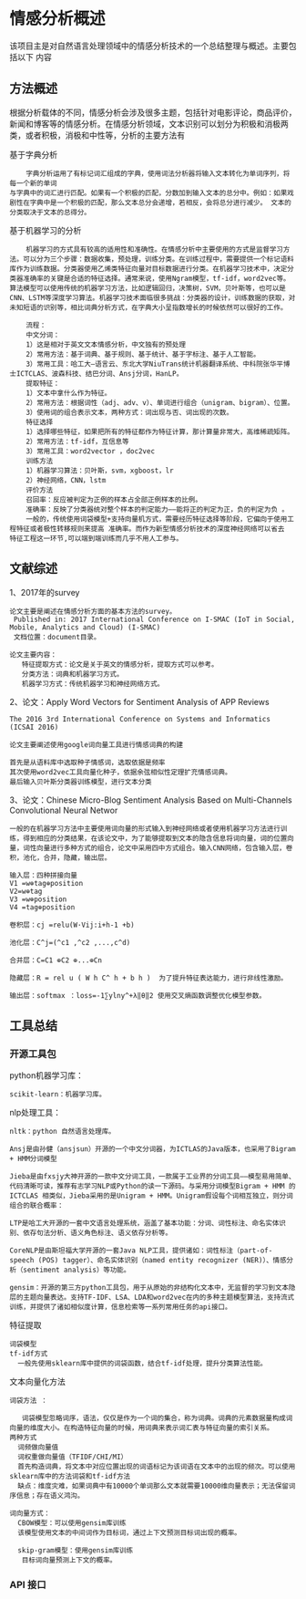 # 情感分析概述

该项目主是对自然语言处理领域中的情感分析技术的一个总结整理与概述。主要包括以下
内容

## 方法概述
根据分析载体的不同，情感分析会涉及很多主题，包括针对电影评论，商品评价，新闻和博客等的情感分析。在情感分析领域，文本识别可以划分为积极和消极两类，或者积极，消极和中性等，分析的主要方法有  

基于字典分析

        字典分析运用了有标记词汇组成的字典，使用词法分析器将输入文本转化为单词序列，将每一个新的单词  
	与字典中的词汇进行匹配。如果有一个积极的匹配，分数加到输入文本的总分中。例如：如果戏剧性在字典中是一个积极的匹配，那么文本总分会递增，若相反，会将总分进行减少。 文本的分类取决于文本的总得分。

基于机器学习的分析

        机器学习的方式具有较高的适用性和准确性。在情感分析中主要使用的方式是监督学习方法。可以分为三个步骤：数据收集，预处理，训练分类。在训练过程中，需要提供一个标记语料库作为训练数据。分类器使用乙烯类特征向量对目标数据进行分类。在机器学习技术中，决定分类器准确率的关键是合适的特征选择。通常来说，使用Ngram模型，tf-idf，word2vec等。算法模型可以使用传统的机器学习方法，比如逻辑回归，决策树，SVM，贝叶斯等，也可以是CNN、LSTM等深度学习算法。机器学习技术面临很多挑战：分类器的设计，训练数据的获取，对未知短语的识别等，相比词典分析方式，在字典大小呈指数增长的时候依然可以很好的工作。 
        
        流程：
        中文分词：
        1）这是相对于英文文本情感分析，中文独有的预处理
        2）常用方法：基于词典、基于规则、基于统计、基于字标注、基于人工智能。
        3）常用工具：哈工大—语言云、东北大学NiuTrans统计机器翻译系统、中科院张华平博士ICTCLAS、波森科技、结巴分词、Ansj分词，HanLP。
        提取特征：
        1）文本中拿什么作为特征。
        2）常用方法：根据词性（adj、adv、v）、单词进行组合（unigram、bigram）、位置。
        3）使用词的组合表示文本，两种方式：词出现与否、词出现的次数。
        特征选择
        1）选择哪些特征，如果把所有的特征都作为特征计算，那计算量非常大，高维稀疏矩阵。
        2）常用方法：tf-idf，互信息等
        3）常用工具：word2vector ，doc2vec
        训练方法
        1）机器学习算法：贝叶斯，svm，xgboost，lr
        2）神经网络，CNN，lstm
        评价方法
        召回率：反应被判定为正例的样本占全部正例样本的比例。
        准确率：反映了分类器统对整个样本的判定能力——能将正的判定为正，负的判定为负 。
        一般的，传统使用词袋模型+支持向量机方式，需要经历特征选择等阶段，它偏向于使用工程特征或者极性转移规则来提高 准确率。而作为新型情感分析技术的深度神经网络可以省去         特征工程这一环节,可以端到端训练而几乎不用人工参与。



## 文献综述

1、2017年的survey  

    论文主要是阐述在情感分析方面的基本方法的survey。  
     Published in: 2017 International Conference on I-SMAC (IoT in Social, Mobile, Analytics and Cloud) (I-SMAC)
     文档位置：document目录。

    论文主要内容：
       特征提取方式：论文是关于英文的情感分析，提取方式可以参考。  
       分类方法：词典和机器学习方式。  
       机器学习方式：传统机器学习和神经网络方式。
         
2、论文：Apply Word Vectors for Sentiment Analysis of APP Reviews

    The 2016 3rd International Conference on Systems and Informatics (ICSAI 2016)

    论文主要阐述使用google词向量工具进行情感词典的构建
    
    首先是从语料库中选取种子情感词，选取依据是频率
    其次使用word2vec工具向量化种子，依据余弦相似性定理扩充情感词典。
    最后输入贝叶斯分类器训练模型，进行文本分类

3、论文：Chinese Micro-Blog Sentiment Analysis Based on Multi-Channels Convolutional Neural Networ

    一般的在机器学习方法中主要使用词向量的形式输入到神经网络或者使用机器学习方法进行训练，得到相应的分类结果，在该论文中，为了能够提取到文本的隐含信息将词向量，词的位置向量，词性向量进行多种方式的组合，论文中采用四中方式组合。输入CNN网络，包含输入层，卷积，池化，合并，隐藏，输出层。

    输入层：四种拼接向量
    V1 =w⊕tag⊕position
    V2=w⊕tag
    V3 =w⊕position
    V4 =tag⊕position
    
    卷积层：cj =relu(W·Vij:i+h-1 +b)

    池化层：C^j=(^c1 ,^c2 ,...,c^d)

    合并层：C=C1 ⊕C2 ⊕...⊕Cn 

    隐藏层：R = rel u ( W h C^ h + b h )  为了提升特征表达能力，进行非线性激励。
    
    输出层：softmax ：loss=-1∑ylny^+λ‖θ‖2 使用交叉熵函数调整优化模型参数。



   	  
## 工具总结

### 开源工具包

python机器学习库：  

    scikit-learn：机器学习库。 

nlp处理工具：  

    nltk：python 自然语言处理库。 

    Ansj是由孙健（ansjsun）开源的一个中文分词器，为ICTLAS的Java版本，也采用了Bigram + HMM分词模型  

    Jieba是由fxsjy大神开源的一款中文分词工具，一款属于工业界的分词工具——模型易用简单、代码清晰可读，推荐有志学习NLP或Python的读一下源码。与采用分词模型Bigram + HMM 的ICTCLAS 相类似，Jieba采用的是Unigram + HMM。Unigram假设每个词相互独立，则分词组合的联合概率： 

    LTP是哈工大开源的一套中文语言处理系统，涵盖了基本功能：分词、词性标注、命名实体识别、依存句法分析、语义角色标注、语义依存分析等。  

    CoreNLP是由斯坦福大学开源的一套Java NLP工具，提供诸如：词性标注（part-of-speech (POS) tagger）、命名实体识别（named entity recognizer (NER)）、情感分析（sentiment analysis）等功能。 

    gensim：开源的第三方python工具包，用于从原始的非结构化文本中，无监督的学习到文本隐层的主题向量表达。支持TF-IDF、LSA、LDA和word2vec在内的多种主题模型算法，支持流式训练，并提供了诸如相似度计算，信息检索等一系列常用任务的api接口。  

特征提取

    词袋模型
    tf-idf方式
      一般先使用sklearn库中提供的词袋函数，结合tf-idf处理，提升分类算法性能。

文本向量化方法

    词袋方法 ：
    
       词袋模型忽略词序，语法，仅仅是作为一个词的集合，称为词典。词典的元素数据量构成词向量的维度大小。在构造特征向量的时候，用词典来表示词汇表与特征向量的索引关系。
    两种方式  
      词频做向量值
      词权重做向量值（TFIDF/CHI/MI）
      首先构造词典，将文本中对应位置出现的词语标记为该词语在文本中的出现的频次。可以使用sklearn库中的方法词袋和tf-idf方法
      缺点：维度灾难，如果词典中有10000个单词那么文本就需要10000维向量表示；无法保留词序信息；存在语义鸿沟。
    
    词向量方式：
      CBOW模型：可以使用gensim库训练
      该模型使用文本的中间词作为目标词，通过上下文预测目标词出现的概率。

      skip-gram模型：使用gensim库训练
       目标词向量预测上下文的概率。


   
###  API 接口
